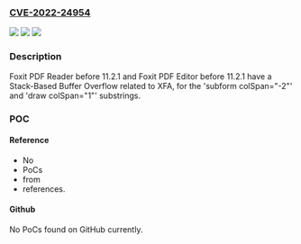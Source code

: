 ### [CVE-2022-24954](https://cve.mitre.org/cgi-bin/cvename.cgi?name=CVE-2022-24954)
![](https://img.shields.io/static/v1?label=Product&message=n%2Fa&color=blue)
![](https://img.shields.io/static/v1?label=Version&message=n%2Fa&color=blue)
![](https://img.shields.io/static/v1?label=Vulnerability&message=n%2Fa&color=brighgreen)

### Description

Foxit PDF Reader before 11.2.1 and Foxit PDF Editor before 11.2.1 have a Stack-Based Buffer Overflow related to XFA, for the 'subform colSpan="-2"' and 'draw colSpan="1"' substrings.

### POC

#### Reference
- No
- PoCs
- from
- references.

#### Github
No PoCs found on GitHub currently.

